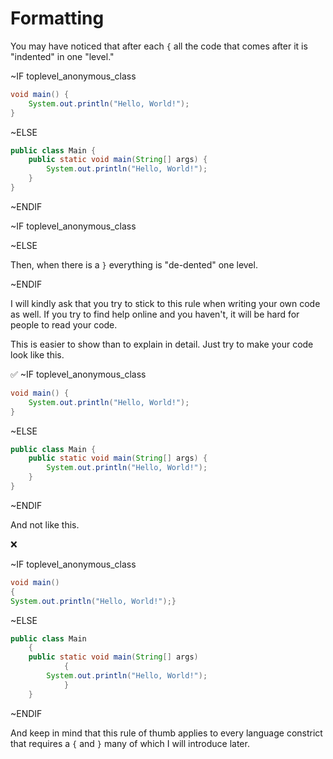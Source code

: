 # Formatting

You may have noticed that after each `{` all the code that comes after it is "indented" in one "level."

~IF toplevel_anonymous_class

```java
void main() {
    System.out.println("Hello, World!");
}
```

~ELSE

```java
public class Main {
    public static void main(String[] args) {
        System.out.println("Hello, World!");
    }
}
```

~ENDIF

~IF toplevel_anonymous_class

~ELSE

Then, when there is a `}` everything is "de-dented" one level.

~ENDIF

I will kindly ask that you try to stick to this rule when writing your own code as well.
If you try to find help online and you haven't, it will be hard for people
to read your code.

This is easier to show than to explain in detail. Just try to make your code look like this.

✅
~IF toplevel_anonymous_class

```java
void main() {
    System.out.println("Hello, World!");
}
```

~ELSE

```java
public class Main {
    public static void main(String[] args) {
        System.out.println("Hello, World!");
    }
}
```

~ENDIF

And not like this.

❌

~IF toplevel_anonymous_class

```java
void main() 
{
System.out.println("Hello, World!");}
```

~ELSE

```java
public class Main 
    {
    public static void main(String[] args) 
            {
        System.out.println("Hello, World!");
            }
    }
```

~ENDIF

And keep in mind that this rule of thumb applies to every language constrict that requires a `{` and `}` many of which I will introduce later.
